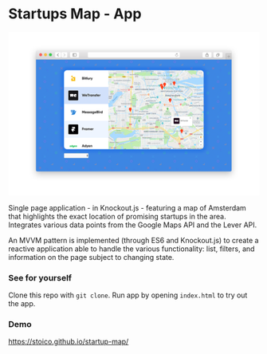 # Startups Map - App

![alt text](static/ui-screen.png)

Single page application - in Knockout.js - featuring a map of Amsterdam that highlights the exact location of promising startups in the area. Integrates various data points from the Google Maps API and the Lever API.

An MVVM pattern is implemented (through ES6 and Knockout.js) to create a reactive application able to handle the various functionality: list, filters, and information on the page subject to changing state.

### See for yourself

Clone this repo with `git clone`.
Run app by opening `index.html` to try out the app.

### Demo

https://stoico.github.io/startup-map/
